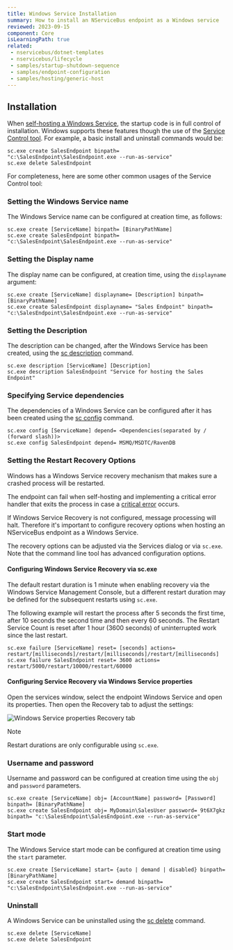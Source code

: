 ```yaml
---
title: Windows Service Installation
summary: How to install an NServiceBus endpoint as a Windows service
reviewed: 2023-09-15
component: Core
isLearningPath: true
related:
 - nservicebus/dotnet-templates
 - nservicebus/lifecycle
 - samples/startup-shutdown-sequence
 - samples/endpoint-configuration
 - samples/hosting/generic-host
---
```


## Installation

When [self-hosting a Windows Service](/samples/hosting/generic-host/), the startup code is in full control of installation. Windows supports these features though the use of the [Service Control tool](https://technet.microsoft.com/en-us/library/cc754599.aspx). For example, a basic install and uninstall commands would be:

```shell
sc.exe create SalesEndpoint binpath= "c:\SalesEndpoint\SalesEndpoint.exe --run-as-service"
sc.exe delete SalesEndpoint
```

For completeness, here are some other common usages of the Service Control tool:


### Setting the Windows Service name

The Windows Service name can be configured at creation time, as follows:

```shell
sc.exe create [ServiceName] binpath= [BinaryPathName]
sc.exe create SalesEndpoint binpath= "c:\SalesEndpoint\SalesEndpoint.exe --run-as-service"
```


### Setting the Display name

The display name can be configured, at creation time, using the `displayname` argument:

```shell
sc.exe create [ServiceName] displayname= [Description] binpath= [BinaryPathName]
sc.exe create SalesEndpoint displayname= "Sales Endpoint" binpath= "c:\SalesEndpoint\SalesEndpoint.exe --run-as-service"
```


### Setting the Description

The description can be changed, after the Windows Service has been created, using the [sc description](https://technet.microsoft.com/en-us/library/cc742069.aspx) command.

```shell
sc.exe description [ServiceName] [Description]
sc.exe description SalesEndpoint "Service for hosting the Sales Endpoint"
```


### Specifying Service dependencies

The dependencies of a Windows Service can be configured after it has been created using the [sc config](https://technet.microsoft.com/en-us/library/cc990290.aspx) command.

```shell
sc.exe config [ServiceName] depend= <Dependencies(separated by / (forward slash))>
sc.exe config SalesEndpoint depend= MSMQ/MSDTC/RavenDB
```


### Setting the Restart Recovery Options

Windows has a Windows Service recovery mechanism that makes sure a crashed process will be restarted.

The endpoint can fail when self-hosting and implementing a critical error handler that exits the process in case a [critical error](critical-errors.md) occurs.

If Windows Service Recovery is not configured, message processing will halt. Therefore it's important to configure recovery options when hosting an NServiceBus endpoint as a Windows Service.

The recovery options can be adjusted via the Services dialog or via `sc.exe`. Note that the command line tool has advanced configuration options.


#### Configuring Windows Service Recovery via sc.exe

The default restart duration is 1 minute when enabling recovery via the Windows Service Management Console, but a different restart duration may be defined for the subsequent restarts using `sc.exe`.

The following example will restart the process after 5 seconds the first time, after 10 seconds the second time and then every 60 seconds. The Restart Service Count is reset after 1 hour (3600 seconds) of uninterrupted work since the last restart.

```shell
sc.exe failure [ServiceName] reset= [seconds] actions= restart/[milliseconds]/restart/[milliseconds]/restart/[milliseconds]
sc.exe failure SalesEndpoint reset= 3600 actions= restart/5000/restart/10000/restart/60000
```


#### Configuring Service Recovery via Windows Service properties

Open the services window, select the endpoint Windows Service and open its properties. Then open the Recovery tab to adjust the settings:

![Windows Service properties Recovery tab](service-properties.png)

> [!NOTE]
> Restart durations are only configurable using `sc.exe`.


### Username and password

Username and password can be configured at creation time using the `obj` and `password` parameters.

```shell
sc.exe create [ServiceName] obj= [AccountName] password= [Password] binpath= [BinaryPathName]
sc.exe create SalesEndpoint obj= MyDomain\SalesUser password= 9t6X7gkz binpath= "c:\SalesEndpoint\SalesEndpoint.exe --run-as-service"
```


### Start mode

The Windows Service start mode can be configured at creation time using the `start` parameter.

```shell
sc.exe create [ServiceName] start= {auto | demand | disabled} binpath= [BinaryPathName]
sc.exe create SalesEndpoint start= demand binpath= "c:\SalesEndpoint\SalesEndpoint.exe --run-as-service"
```


### Uninstall

A Windows Service can be uninstalled using the [sc delete](https://technet.microsoft.com/en-us/library/cc742045.aspx) command.

```shell
sc.exe delete [ServiceName]
sc.exe delete SalesEndpoint
```